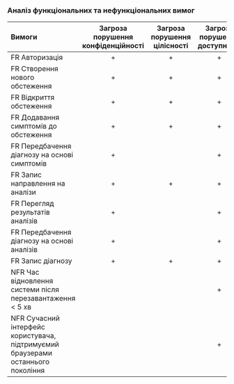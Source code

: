 ### Аналіз функціональних та нефункціональних вимог

| Вимоги | Загроза порушення конфіденційності | Загроза порушення цілісності | Загроза порушення доступності |
| :---   |                  :----:            | :----:                       |                        :----: |
|FR Авторизація|+|+|+|
|FR Створення нового обстеження|+|+|+|
|FR Відкриття обстеження|+|+|+|
|FR Додавання симптомів до обстеження|+|+|+|
|FR Передбачення діагнозу на основі симптомів|+||+|
|FR Запис направлення на аналізи|+|+|+|
|FR Перегляд результатів аналізів|+||+|
|FR Передбачення діагнозу на основі аналізів|+||+|
|FR Запис діагнозу|+|+|+|
|NFR Час відновлення системи після перезавантаження < 5 хв|||+|
|NFR Сучасний інтерфейс користувача, підтримуємий браузерами останнього покоління|||+|
